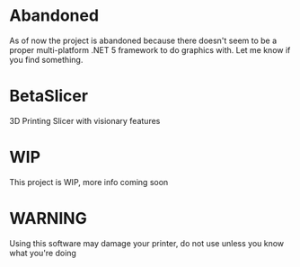 # Abandoned
As of now the project is abandoned because there doesn't seem to be a proper multi-platform .NET 5 framework to do graphics with. Let me know if you find something.

# BetaSlicer
3D Printing Slicer with visionary features


# WIP

This project is WIP, more info coming soon


# WARNING

Using this software may damage your printer, do not use unless you know what you're doing
